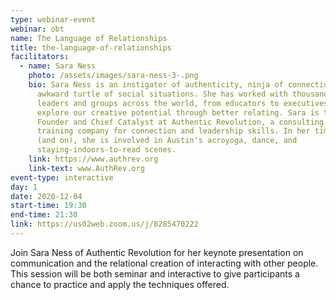 ```yaml
---
type: webinar-event
webinar: obt
name: The Language of Relationships
title: the-language-of-relationships
facilitators:
  - name: Sara Ness
    photo: /assets/images/sara-ness-3-.png
    bio: Sara Ness is an instigator of authenticity, ninja of connection, and
      awkward turtle of social situations. She has worked with thousands of
      leaders and groups across the world, from educators to executives, to
      explore our creative potential through better relating. Sara is the
      Founder and Chief Catalyst at Authentic Revolution, a consulting and
      training company for connection and leadership skills. In her time off
      (and on), she is involved in Austin's acroyoga, dance, and
      staying-indoors-to-read scenes.
    link: https://www.authrev.org
    link-text: www.AuthRev.org
event-type: interactive
day: 1
date: 2020-12-04
start-time: 19:30
end-time: 21:30
link: https://us02web.zoom.us/j/8285470222
---
```


Join Sara Ness of Authentic Revolution for her keynote presentation on communication and the relational creation of interacting with other people. This session will be both seminar and interactive to give participants a chance to practice and apply the techniques offered.
